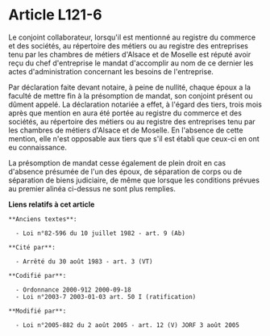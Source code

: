 # Article L121-6

Le conjoint collaborateur, lorsqu'il est mentionné au registre du commerce et des sociétés, au répertoire des métiers ou au
registre des entreprises tenu par les chambres de métiers d'Alsace et de Moselle est réputé avoir reçu du chef d'entreprise
le mandat d'accomplir au nom de ce dernier les actes d'administration concernant les besoins de l'entreprise.

Par déclaration faite devant notaire, à peine de nullité, chaque époux a la faculté de mettre fin à la présomption de mandat,
son conjoint présent ou dûment appelé. La déclaration notariée a effet, à l'égard des tiers, trois mois après que mention en
aura été portée au registre du commerce et des sociétés, au répertoire des métiers ou au registre des entreprises tenu par
les chambres de métiers d'Alsace et de Moselle. En l'absence de cette mention, elle n'est opposable aux tiers que s'il est
établi que ceux-ci en ont eu connaissance.

La présomption de mandat cesse également de plein droit en cas d'absence présumée de l'un des époux, de séparation de corps
ou de séparation de biens judiciaire, de même que lorsque les conditions prévues au premier alinéa ci-dessus ne sont plus
remplies.

**Liens relatifs à cet article**

	**Anciens textes**:

	  - Loi n°82-596 du 10 juillet 1982 - art. 9 (Ab)

	**Cité par**:

	  - Arrêté du 30 août 1983 - art. 3 (VT)

	**Codifié par**:

	  - Ordonnance 2000-912 2000-09-18
	  - Loi n°2003-7 2003-01-03 art. 50 I (ratification)

	**Modifié par**:

	  - Loi n°2005-882 du 2 août 2005 - art. 12 (V) JORF 3 août 2005
